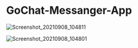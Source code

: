 # GoChat-Messanger-App

![Screenshot_20210908_104811](https://user-images.githubusercontent.com/69077477/132451537-3368634c-fbc1-4a02-b567-ae0f5b942657.jpg)

![Screenshot_20210908_104801](https://user-images.githubusercontent.com/69077477/132451693-d4eff30c-5e11-45a8-b354-abda8662c5c5.jpg)

